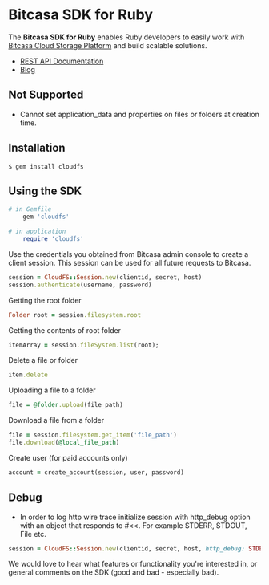 # Bitcasa SDK for Ruby

The **Bitcasa SDK for Ruby** enables Ruby developers to easily work with [Bitcasa Cloud Storage Platform](https://www.bitcasa.com/) and build scalable solutions.

* [REST API Documentation](https://www.bitcasa.com/cloudfs-api-docs/)
* [Blog](http://blog.bitcasa.com/)

##	Not Supported

*	Cannot set application_data and properties on files or folders at creation time.

##	Installation

	$ gem install cloudfs

## Using the SDK

```ruby
# in Gemfile
    gem 'cloudfs'

# in application
    require 'cloudfs'
```

Use the credentials you obtained from Bitcasa admin console to create a client session. This session can be used for all future requests to Bitcasa.

```ruby
session = CloudFS::Session.new(clientid, secret, host)
session.authenticate(username, password)
```

Getting the root folder

```ruby
Folder root = session.filesystem.root
```

Getting the contents of root folder

```ruby
itemArray = session.fileSystem.list(root);
```

Delete a file or folder

```ruby
item.delete
```

Uploading a file to a folder

```ruby
file = @folder.upload(file_path)
```

Download a file from a folder

```ruby
file = session.filesystem.get_item('file_path')
file.download(@local_file_path)
```

Create user (for paid accounts only)

```ruby
account = create_account(session, user, password)
```

##	Debug

*	In order to log http wire trace initialize session with http_debug option with an object that responds to #<<. For example STDERR, STDOUT, File etc.

```ruby
session = CloudFS::Session.new(clientid, secret, host, http_debug: STDERR)
```

We would love to hear what features or functionality you're interested in, or general comments on the SDK (good and bad - especially bad).